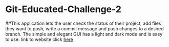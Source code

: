 # Git-Educated-Challenge-2
##This application lets the user check the status of their project, add files they want to push, write a commit message and push changes to a desired branch. The simple and elegant GUI has a light and dark mode and is easy to use. 
link to website click <a href="https://henokk-14.github.io/Git-Educated-Challenge-2/" target="_blank">here</a>